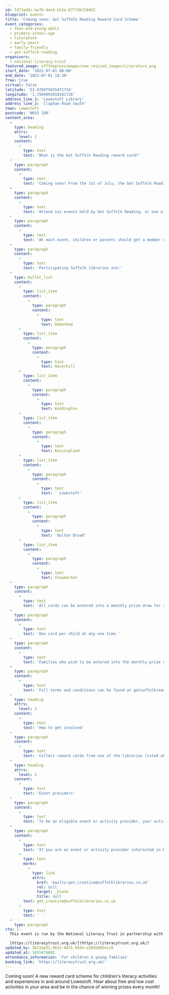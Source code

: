 ```yaml
---
id: fdf2ad3c-be7b-44c8-b12e-67f7db729452
blueprint: events
title: 'Coming soon: Get Suffolk Reading Reward Card Scheme'
event_categories:
  - teen-and-young-adult
  - primary-school-age
  - literature
  - early-years
  - family-friendly
  - get-suffolk-reading
organisers:
  - national-literacy-trust
featured_image: offthepressimages/new_resized_images/Literature.png
start_date: '2022-07-01 08:00'
end_date: '2022-07-01 18:30'
free: true
virtual: false
latitude: '52.476975835471734'
longitude: '1.7504093910181726'
address_line_1: 'Lowestoft Library'
address_line_2: 'Clapham Road South'
town: Lowestoft
postcode: 'NR32 1DR'
content_area:
  -
    type: heading
    attrs:
      level: 2
    content:
      -
        type: text
        text: 'What is the Get Suffolk Reading reward card?'
  -
    type: paragraph
    content:
      -
        type: text
        text: 'Coming soon! From the 1st of July, the Get Suffolk Reading reward card scheme will be launched in partnership with Suffolk Libraries to encourage families to read together to improve wellbeing and aspiration in youngsters.'
  -
    type: paragraph
    content:
      -
        type: text
        text: 'Attend six events held by Get Suffolk Reading, or one of its partners, for the chance to win prizes for the whole family. Find these events on the Let''s Get Creative website by selecting the ''Get Suffolk Reading'' category tag.'
  -
    type: paragraph
    content:
      -
        type: text
        text: 'At each event, children or parents should get a member of staff to sign the card to show attendance. Once all six spaces have been marked, visit one of the participating libraries to hand in the completed card and claim a reward.'
  -
    type: paragraph
    content:
      -
        type: text
        text: 'Participating Suffolk libraries are:'
  -
    type: bullet_list
    content:
      -
        type: list_item
        content:
          -
            type: paragraph
            content:
              -
                type: text
                text: Debenham
      -
        type: list_item
        content:
          -
            type: paragraph
            content:
              -
                type: text
                text: Haverhill
      -
        type: list_item
        content:
          -
            type: paragraph
            content:
              -
                type: text
                text: Keddington
      -
        type: list_item
        content:
          -
            type: paragraph
            content:
              -
                type: text
                text: Kessingland
      -
        type: list_item
        content:
          -
            type: paragraph
            content:
              -
                type: text
                text: ' Lowestoft'
      -
        type: list_item
        content:
          -
            type: paragraph
            content:
              -
                type: text
                text: 'Oulton Broad'
      -
        type: list_item
        content:
          -
            type: paragraph
            content:
              -
                type: text
                text: Stowmarket
  -
    type: paragraph
    content:
      -
        type: text
        text: 'All cards can be entered into a monthly prize draw for a bigger prize for the whole family to enjoy.'
  -
    type: paragraph
    content:
      -
        type: text
        text: 'One card per child at any one time.'
  -
    type: paragraph
    content:
      -
        type: text
        text: 'Families who wish to be entered into the monthly prize draw will be asked for contact information when handing in their completed card.'
  -
    type: paragraph
    content:
      -
        type: text
        text: 'Full terms and conditions can be found at getsuffolkreading.org.uk.'
  -
    type: heading
    attrs:
      level: 2
    content:
      -
        type: text
        text: 'How to get involved'
  -
    type: paragraph
    content:
      -
        type: text
        text: 'Collect reward cards from one of the libraries listed above and, from July, attend events to receive stamps and be in the chance of winning high quality prizes. '
  -
    type: heading
    attrs:
      level: 2
    content:
      -
        type: text
        text: 'Event providers'
  -
    type: paragraph
    content:
      -
        type: text
        text: 'To be an eligible event or activity provider, your activity must offer a literacy aspect, be affordable and be suitable for children.'
  -
    type: paragraph
    content:
      -
        type: text
        text: 'If you are an event or activity provider interested in becoming involved in the reward card scheme then please contact: '
      -
        type: text
        marks:
          -
            type: link
            attrs:
              href: 'mailto:get.creative@suffolklibraries.co.uk'
              rel: null
              target: _blank
              title: null
        text: get.creative@suffolklibraries.co.uk
      -
        type: text
        text: '  '
  -
    type: paragraph
cta: |-
  This event is run by the National Literacy Trust in partnership with Suffolk Libraries, for more information please visit:

  [https://literacytrust.org.uk/](https://literacytrust.org.uk/)
updated_by: 5b72ad31-9613-4471-9564-e28d5005ecc0
updated_at: 1655478602
attendance_information: 'For children & young families'
booking_link: 'https://literacytrust.org.uk/'
---
```

Coming soon! A new reward card scheme for children's literacy activities and experiences in and around Lowestoft. Hear about free and low cost activities in your area and be in the chance of winning prizes every month!